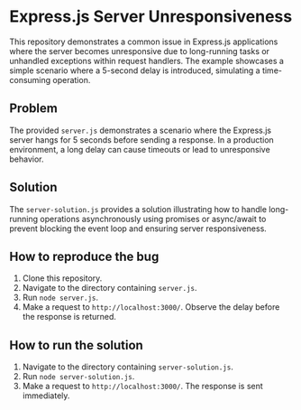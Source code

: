 # Express.js Server Unresponsiveness

This repository demonstrates a common issue in Express.js applications where the server becomes unresponsive due to long-running tasks or unhandled exceptions within request handlers.  The example showcases a simple scenario where a 5-second delay is introduced, simulating a time-consuming operation.

## Problem
The provided `server.js` demonstrates a scenario where the Express.js server hangs for 5 seconds before sending a response. In a production environment, a long delay can cause timeouts or lead to unresponsive behavior.

## Solution
The `server-solution.js` provides a solution illustrating how to handle long-running operations asynchronously using promises or async/await to prevent blocking the event loop and ensuring server responsiveness.

## How to reproduce the bug
1. Clone this repository.
2. Navigate to the directory containing `server.js`.
3. Run `node server.js`.
4. Make a request to `http://localhost:3000/`. Observe the delay before the response is returned.

## How to run the solution
1. Navigate to the directory containing `server-solution.js`.
2. Run `node server-solution.js`.
3. Make a request to `http://localhost:3000/`. The response is sent immediately.

